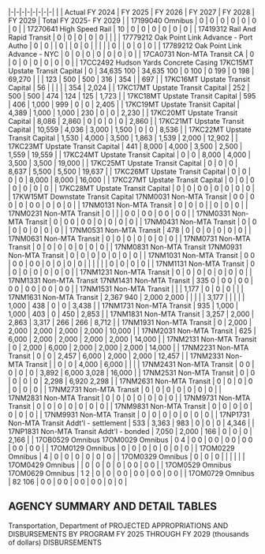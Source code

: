 |-|-|-|-|-|-|-|-|
| | Actual FY 2024 | FY 2025 | FY 2026 | FY 2027 | FY 2028 | FY 2029 | Total FY 2025- FY 2029 |
| 17199040 Omnibus | 0 | 0 | 0 | 0 | 0 | 0 | 0 |
| 17270641 High Speed Rail | 10 | 0 | 0 | 0 | 0 | 0 | 0 |
| 17419312 Rail And Rapid Transit | 0 | 0 | 0 | 0 | 0 | | |
| 17779212 Oak Point Link Advance - Port Autho | 0 | 0 | | 0 | | 0 | 0 |
| | | | 0 | | 0 | 0 | 0 |
| 17789212 Oak Point Link Advance - NYC | 0 | 0 | 0 | 0 | 0 | 0 | 0 |
| 17CA0731 Non-MTA Transit CA | 0 | 0 | 0 | 0 | 0 | 0 | 0 |
| 17CC2492 Hudson Yards Concrete Casing 17KC15MT Upstate Transit Capital | 0 | 34,635  100 | 34,635  100 | 0  100 | 0  199 | 0  198 | 69,270 |
| | 123 | 500 | 500 | 316 | 354 | | 697 |
| 17KC16MT Upstate Transit Capital | 56 | | | | | 354 | 2,024 |
| 17KC17MT Upstate Transit Capital | 252 | 500 | 500 | 474 | 124 | 125 | 1,723 |
| 17KC18MT Upstate Transit Capital | 595 | 406 | 1,000 | 999 | 0 | 0 | 2,405 |
| 17KC19MT Upstate Transit Capital | 4,389 | 1,000 | 1,000 | 230 | 0 | 0 | 2,230 |
| 17KC20MT Upstate Transit Capital | 8,086 | 2,860 | 0 | 0 | 0 | 0 | 2,860 |
| 17KC21MT Upstate Transit Capital | 10,559 | 4,036 | 3,000 | 1,500 | 0 | 0 | 8,536 |
| 17KC22MT Upstate Transit Capital | 1,530 | 4,000 | 3,500 | 1,863 | 1,539 | 2,000 | 12,902 |
| 17KC23MT Upstate Transit Capital | 441 | 8,000 | 4,000 | 3,500 | 2,500 | 1,559 | 19,559 |
| 17KC24MT Upstate Transit Capital | 0 | 0 | 8,000 | 4,000 | 3,500 | 3,500 | 19,000 |
| 17KC25MT Upstate Transit Capital | 0 | 0 | 0 | 8,637 | 5,500 | 5,500 | 19,637 |
| 17KC26MT Upstate Transit Capital | 0 | 0 | 0 | 0 | 8,000 | 8,000 | 16,000 |
| 17KC27MT Upstate Transit Capital | 0 | 0 | 0 | 0 | 0 | 0 | 0 |
| 17KC28MT Upstate Transit Capital | 0 | 0 | 0  0 | 0 | 0 | 0 | 0 |
| 17KW15MT Downstate Transit Capital 17NM0031 Non-MTA Transit | 0  0 | 0  0 | 0 | 0  0 | 0 | 0 | 0 |
| 17NM0131 Non-MTA Transit | 0 | 0 | 0 | | 0 | 0 | 0 |
| 17NM0231 Non-MTA Transit | 0 | | | 0  0 | 0  0 | 0  0 | 0  0 |
| 17NM0331 Non-MTA Transit | 0 | 0  0 | 0  0 | 0 | 0 | 0 | 0 |
| 17NM0431 Non-MTA Transit | 0 | 0 | 0 | 0 | 0 | 0 | 0 |
| 17NM0531 Non-MTA Transit | 478 | 0 | 0 | 0 | 0 | 0 | 0 |
| 17NM0631 Non-MTA Transit | 0 | 0 | 0 | 0 | 0 | 0 | 0 |
| 17NM0731 Non-MTA Transit | 0 | 0 | 0 | 0 | 0 | 0 | 0 |
| 17NM0831 Non-MTA Transit 17NM0931 Non-MTA Transit | 0 | 0 | 0 | 0 | 0 | 0 | 0 |
| 17NM1031 Non-MTA Transit | 0  0 | 0  0 | 0  0 | 0 | 0 | 0 | 0 |
| | | | | 0 | 0 | 0 | 0 |
| 17NM1131 Non-MTA Transit | 0 | 0 | 0 | 0 | 0 | 0 | 0 |
| 17NM1231 Non-MTA Transit | 0 | 0 | 0 | 0 | 0 | 0 | 0 |
| 17NM1331 Non-MTA Transit 17NM1431 Non-MTA Transit | 335  0 | 0  0 | 0  0 | 0  0 | 0  0 | 0  0 | 0  0 |
| 17NM1531 Non-MTA Transit | | | 1,177 | 0 | 0 | 0 | |
| 17NM1631 Non-MTA Transit | 2,367  940 | 2,000  2,000 | | | | | 3,177 |
| | | | 1,000 | 438 | 0 | 0 | 3,438 |
| 17NM1731 Non-MTA Transit | 935 | 1,000 | 1,000 | 403 | 0 | 450 | 2,853 |
| 17NM1831 Non-MTA Transit | 3,257 | 2,000 | 2,863 | 3,317 | 266 | 266 | 8,712 |
| 17NM1931 Non-MTA Transit | 0 | 2,000 | 2,000 | 2,000 | 2,000 | 2,000 | 10,000 |
| 17NM2031 Non-MTA Transit | 625 | 6,000 | 2,000 | 2,000 | 2,000 | 2,000 | 14,000 |
| 17NM2131 Non-MTA Transit | 0 | 2,000 | 6,000 | 2,000 | 2,000 | 2,000 | 14,000 |
| 17NM2231 Non-MTA Transit | 0 | 0 | 2,457 | 6,000 | 2,000 | 2,000 | 12,457 |
| 17NM2331 Non-MTA Transit | | 0 | 0 | 4,000 | 6,000 | | |
| 17NM2431 Non-MTA Transit | 0  0 | 0 | 0 | 0 | 3,892 | 6,000  3,028 | 16,000 |
| 17NM2531 Non-MTA Transit | 0 | 0 | 0 | 0 | 0 | 2,298 | 6,920  2,298 |
| 17NM2631 Non-MTA Transit | 0 | 0 | 0 | 0 | 0 | 0 | 0 |
| 17NM2731 Non-MTA Transit | 0 | 0 | 0 | 0 | 0 | 0 | 0 |
| 17NM2831 Non-MTA Transit | 0 | 0 | 0 | 0 | 0 | 0 | 0 |
| 17NM9731 Non-MTA Transit | 0 | 0 | 0 | 0 | 0 | 0 | 0 |
| 17NM9831 Non-MTA Transit | 0 | 0 | 0 | 0 | 0 | 0 | 0 |
| 17NM9931 Non-MTA Transit | 0 | 0 | 0 | 0 | 0 | 0 | 0 |
| 17NP1731 Non-MTA Transit Addt'l - settlement | 533 | 3,363 | 983 | 0 | 0 | 0 | 4,346 |
| 17NP1831 Non-MTA Transit Addt'l - bonded | 7,050 | 2,000 | 166 | 0 | 0 | 0 | 2,166 |
| 17OB0529 Omnibus 17OM0029 Omnibus | 0  4 | 0  0 | 0  0 | 0  0 | 0  0 | 0  0 | 0  0 |
| 17OM0129 Omnibus | 0 | 0 | 0 | 0 | 0 | 0 | 0 |
| 17OM0229 Omnibus | 4 | 0 | 0 | 0 | 0 | 0 | 0 |
| 17OM0329 Omnibus | 0 | 0 | 0 | | | | |
| 17OM0429 Omnibus | | 0 | 0 | 0 | 0 | 0  0 | 0  0 |
| 17OM0529 Omnibus 17OM0629 Omnibus | 1  2 | 0 | 0 | 0  0 | 0  0 | 0  0 | 0  0 |
| 17OM0729 Omnibus | 82  106 | 0  0 | 0  0 | 0  0 | 0  0 | 0 | 0 |

## **AGENCY SUMMARY AND DETAIL TABLES**

Transportation, Department of PROJECTED APPROPRIATIONS AND DISBURSEMENTS BY PROGRAM FY 2025 THROUGH FY 2029 (thousands of dollars) DISBURSEMENTS